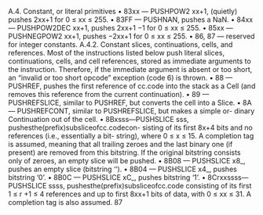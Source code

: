 A.4. Constant, or literal primitives
• 83xx — PUSHPOW2 xx+1, (quietly) pushes 2xx+1 for 0 ≤ xx ≤ 255.
• 83FF — PUSHNAN, pushes a NaN.
• 84xx — PUSHPOW2DEC xx+1, pushes 2xx+1 −1 for 0 ≤ xx ≤ 255.
• 85xx — PUSHNEGPOW2 xx+1, pushes −2xx+1 for 0 ≤ xx ≤ 255.
• 86, 87 — reserved for integer constants.
A.4.2. Constant slices, continuations, cells, and references. Most
of the instructions listed below push literal slices, continuations, cells, and
cell references, stored as immediate arguments to the instruction. Therefore,
if the immediate argument is absent or too short, an “invalid or too short
opcode” exception (code 6) is thrown.
• 88 — PUSHREF, pushes the first reference of cc.code into the stack as
a Cell (and removes this reference from the current continuation).
• 89 — PUSHREFSLICE, similar to PUSHREF, but converts the cell into a
Slice.
• 8A — PUSHREFCONT, similar to PUSHREFSLICE, but makes a simple or-
dinary Continuation out of the cell.
• 8Bxsss—PUSHSLICE sss, pushesthe(prefix)subsliceofcc.codecon-
sisting of its first 8x+4 bits and no references (i.e., essentially a bit-
string), where 0 ≤ x ≤ 15. A completion tag is assumed, meaning that
all trailing zeroes and the last binary one (if present) are removed from
this bitstring. If the original bitstring consists only of zeroes, an empty
slice will be pushed.
• 8B08 — PUSHSLICE x8_, pushes an empty slice (bitstring ‘’).
• 8B04 — PUSHSLICE x4_, pushes bitstring ‘0’.
• 8B0C — PUSHSLICE xC_, pushes bitstring ‘1’.
• 8Crxxssss—PUSHSLICE ssss, pushesthe(prefix)subsliceofcc.code
consisting of its first 1 ≤ r +1 ≤ 4 references and up to first 8xx+1
bits of data, with 0 ≤ xx ≤ 31. A completion tag is also assumed.
87

